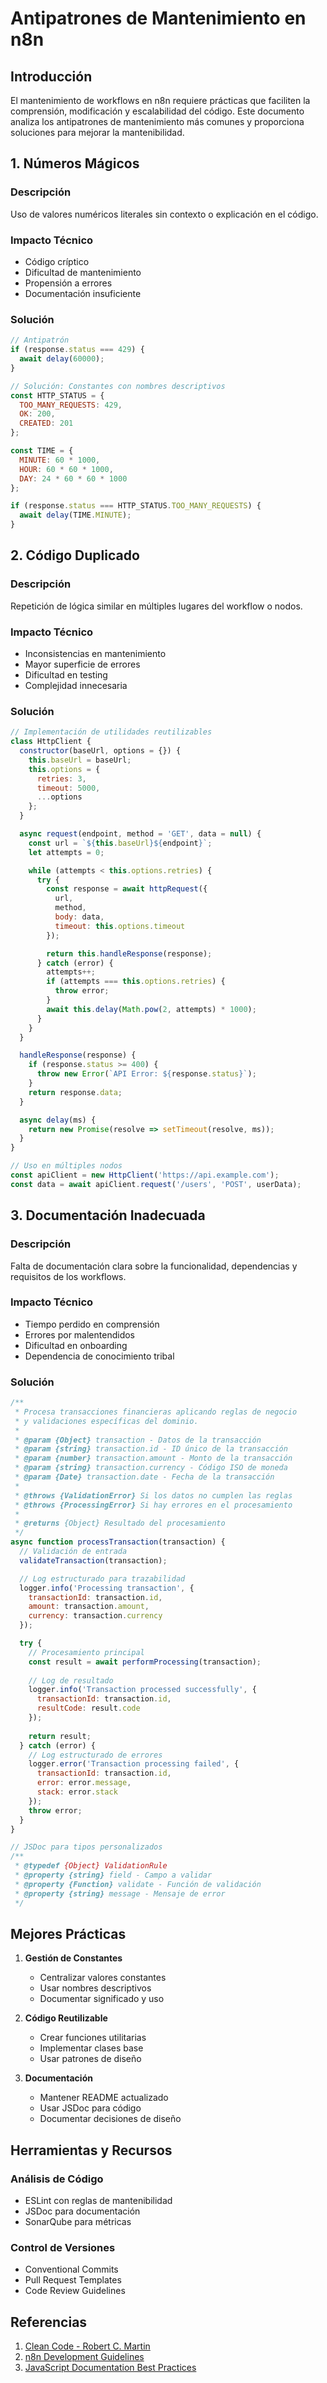 # Antipatrones de Mantenimiento en n8n

## Introducción

El mantenimiento de workflows en n8n requiere prácticas que faciliten la comprensión, modificación y escalabilidad del código. Este documento analiza los antipatrones de mantenimiento más comunes y proporciona soluciones para mejorar la mantenibilidad.

## 1. Números Mágicos

### Descripción
Uso de valores numéricos literales sin contexto o explicación en el código.

### Impacto Técnico
- Código críptico
- Dificultad de mantenimiento
- Propensión a errores
- Documentación insuficiente

### Solución
```javascript
// Antipatrón
if (response.status === 429) {
  await delay(60000);
}

// Solución: Constantes con nombres descriptivos
const HTTP_STATUS = {
  TOO_MANY_REQUESTS: 429,
  OK: 200,
  CREATED: 201
};

const TIME = {
  MINUTE: 60 * 1000,
  HOUR: 60 * 60 * 1000,
  DAY: 24 * 60 * 60 * 1000
};

if (response.status === HTTP_STATUS.TOO_MANY_REQUESTS) {
  await delay(TIME.MINUTE);
}
```

## 2. Código Duplicado

### Descripción
Repetición de lógica similar en múltiples lugares del workflow o nodos.

### Impacto Técnico
- Inconsistencias en mantenimiento
- Mayor superficie de errores
- Dificultad en testing
- Complejidad innecesaria

### Solución
```javascript
// Implementación de utilidades reutilizables
class HttpClient {
  constructor(baseUrl, options = {}) {
    this.baseUrl = baseUrl;
    this.options = {
      retries: 3,
      timeout: 5000,
      ...options
    };
  }

  async request(endpoint, method = 'GET', data = null) {
    const url = `${this.baseUrl}${endpoint}`;
    let attempts = 0;

    while (attempts < this.options.retries) {
      try {
        const response = await httpRequest({
          url,
          method,
          body: data,
          timeout: this.options.timeout
        });

        return this.handleResponse(response);
      } catch (error) {
        attempts++;
        if (attempts === this.options.retries) {
          throw error;
        }
        await this.delay(Math.pow(2, attempts) * 1000);
      }
    }
  }

  handleResponse(response) {
    if (response.status >= 400) {
      throw new Error(`API Error: ${response.status}`);
    }
    return response.data;
  }

  async delay(ms) {
    return new Promise(resolve => setTimeout(resolve, ms));
  }
}

// Uso en múltiples nodos
const apiClient = new HttpClient('https://api.example.com');
const data = await apiClient.request('/users', 'POST', userData);
```

## 3. Documentación Inadecuada

### Descripción
Falta de documentación clara sobre la funcionalidad, dependencias y requisitos de los workflows.

### Impacto Técnico
- Tiempo perdido en comprensión
- Errores por malentendidos
- Dificultad en onboarding
- Dependencia de conocimiento tribal

### Solución
```javascript
/**
 * Procesa transacciones financieras aplicando reglas de negocio
 * y validaciones específicas del dominio.
 *
 * @param {Object} transaction - Datos de la transacción
 * @param {string} transaction.id - ID único de la transacción
 * @param {number} transaction.amount - Monto de la transacción
 * @param {string} transaction.currency - Código ISO de moneda
 * @param {Date} transaction.date - Fecha de la transacción
 *
 * @throws {ValidationError} Si los datos no cumplen las reglas
 * @throws {ProcessingError} Si hay errores en el procesamiento
 *
 * @returns {Object} Resultado del procesamiento
 */
async function processTransaction(transaction) {
  // Validación de entrada
  validateTransaction(transaction);

  // Log estructurado para trazabilidad
  logger.info('Processing transaction', {
    transactionId: transaction.id,
    amount: transaction.amount,
    currency: transaction.currency
  });

  try {
    // Procesamiento principal
    const result = await performProcessing(transaction);
    
    // Log de resultado
    logger.info('Transaction processed successfully', {
      transactionId: transaction.id,
      resultCode: result.code
    });
    
    return result;
  } catch (error) {
    // Log estructurado de errores
    logger.error('Transaction processing failed', {
      transactionId: transaction.id,
      error: error.message,
      stack: error.stack
    });
    throw error;
  }
}

// JSDoc para tipos personalizados
/**
 * @typedef {Object} ValidationRule
 * @property {string} field - Campo a validar
 * @property {Function} validate - Función de validación
 * @property {string} message - Mensaje de error
 */
```

## Mejores Prácticas

1. **Gestión de Constantes**
   - Centralizar valores constantes
   - Usar nombres descriptivos
   - Documentar significado y uso

2. **Código Reutilizable**
   - Crear funciones utilitarias
   - Implementar clases base
   - Usar patrones de diseño

3. **Documentación**
   - Mantener README actualizado
   - Usar JSDoc para código
   - Documentar decisiones de diseño

## Herramientas y Recursos

### Análisis de Código
- ESLint con reglas de mantenibilidad
- JSDoc para documentación
- SonarQube para métricas

### Control de Versiones
- Conventional Commits
- Pull Request Templates
- Code Review Guidelines

## Referencias

1. [Clean Code - Robert C. Martin](https://www.amazon.com/Clean-Code-Handbook-Software-Craftsmanship/dp/0132350882)
2. [n8n Development Guidelines](https://docs.n8n.io/integrations/creating-nodes/)
3. [JavaScript Documentation Best Practices](https://jsdoc.app/)
